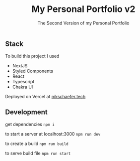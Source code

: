 <h1 align="center">
  My Personal Portfolio v2
</h1>
<p align="center">
  The Second Version of my Personal Portfolio 
  <br />
  <br />
</p>


## Stack
To build this project I used
 -  NextJS
 -  Styled Components
 -  React
 -  Typescript
 -  Chakra UI
 
 Deployed on Vercel at <a href="https://nikschaefer.tech/">nikschaefer.tech</a>
 
 ## Development
 
 get dependencies
 `npm i`
 
 to start a server at localhost:3000
 `npm run dev`
 
 to create a build
 `npm run build`
 
 to serve build file
 `npm run start`
